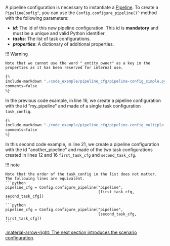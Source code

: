 A pipeline configuration is necessary to instantiate a [Pipeline](../concepts/pipeline.md). To create a
`PipelineConfig^`, you can use the `Config.configure_pipeline()^` method with the following parameters:

- _**id**_: The id of this new pipeline configuration. This id is **mandatory** and must be a unique and valid Python
  identifier.
- _**tasks**_: The list of task configurations.
- _**properties**_: A dictionary of additional properties.

!!! Warning

    Note that we cannot use the word "_entity_owner" as a key in the properties as it has been reserved for internal use.

```python linenums="1"
{%
include-markdown "./code_example/pipeline_cfg/pipeline-config_simple.py"
comments=false
%}
```

In the previous code example, in line 16, we create a pipeline configuration with the id "my_pipeline" and made of a
single task configuration `task_config`.

```python linenums="1"
{%
include-markdown "./code_example/pipeline_cfg/pipeline-config_multiple.py"
comments=false
%}
```

In this second code example, in line 21, we create a pipeline configuration with the id "another_pipeline" and made
of the two task configurations created in lines 12 and 16 `first_task_cfg` and `second_task_cfg`.

!!! note

    Note that the order of the task_config in the list does not matter. The following lines are equivalent.
    ```python
    pipeline_cfg = Config.configure_pipeline("pipeline",
                                             [first_task_cfg, second_task_cfg])
    ```
    ```python
    pipeline_cfg = Config.configure_pipeline("pipeline",
                                             [second_task_cfg, first_task_cfg])
    ```

[:material-arrow-right: The next section introduces the scenario configuration](scenario-config.md).
